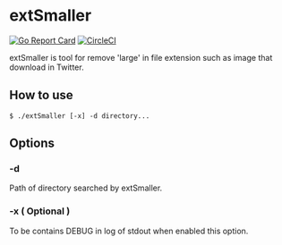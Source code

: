 # extSmaller

[![Go Report Card](https://goreportcard.com/badge/github.com/gkasse/extSmaller)](https://goreportcard.com/report/github.com/gkasse/extSmaller)
[![CircleCI](https://circleci.com/gh/gkasse/extSmaller/tree/master.svg?style=svg)](https://circleci.com/gh/gkasse/extSmaller/tree/master)

extSmaller is tool for remove 'large' in file extension such as image that download in Twitter.

## How to use

```console
$ ./extSmaller [-x] -d directory...
```

## Options

### -d

Path of directory searched by extSmaller. 

### -x ( Optional )

To be contains DEBUG in log of stdout when enabled this option.
